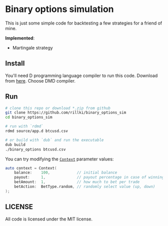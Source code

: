 # Binary options simulation
This is just some simple code for backtesting a few strategies for a friend of mine.

**Implemented**:
* Martingale strategy

## Install
You'll need D programming language compiler to run this code. Download from [here](https://dlang.org). Choose DMD compiler.

## Run
```sh
# clone this repo or download *.zip from github
git clone https://github.com/rillki/binary_options_sim
cd binary_options_sim

# run with `rdmd`
rdmd source/app.d btcusd.csv

# or build with `dub` and run the executable
dub build
./binary_options btcusd.csv
```

You can try modifying the [`Context`](./source/app.d#L68) parameter values:
```d
auto context = Context(
    balance:    100,            // initial balance
    payout:     1,              // payout percentage in case of winning (0; 1]
    betAmount:  1,              // how much to bet per trade
    betAction:  BetType.random, // randomly select value (up, down)
);
```

## LICENSE
All code is licensed under the MIT license.

